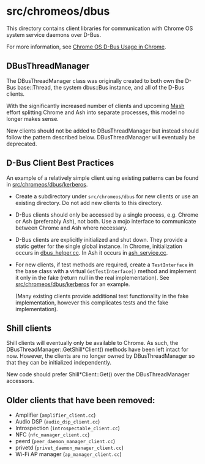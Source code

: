 # src/chromeos/dbus

This directory contains client libraries for communication with Chrome OS
system service daemons over D-Bus.

For more information, see [Chrome OS D-Bus Usage in Chrome].

## DBusThreadManager

The DBusThreadManager class was originally created to both own the D-Bus
base::Thread, the system dbus::Bus instance, and all of the D-Bus clients.

With the significantly increased number of clients and upcoming [Mash] effort
splitting Chrome and Ash into separate processes, this model no longer makes
sense.

New clients should not be added to DBusThreadManager but instead should follow
the pattern described below. DBusThreadManager will eventually be deprecated.

## D-Bus Client Best Practices

An example of a relatively simple client using existing patterns can be found
in [src/chromeos/dbus/kerberos].

*   Create a subdirectory under `src/chromeos/dbus` for new clients or use an
    existing directory. Do not add new clients to this directory.

*   D-Bus clients should only be accessed by a single process, e.g. Chrome or
    Ash (preferably Ash), not both. Use a mojo interface to communicate between
    Chrome and Ash where necessary.

*   D-Bus clients are explicitly initialized and shut down. They provide a
    static getter for the single global instance. In Chrome, initialization
    occurs in [dbus_helper.cc]. In Ash it occurs in [ash_service.cc].

*   For new clients, if test methods are required, create a `TestInterface` in
    the base class with a virtual `GetTestInterface()` method and implement it
    only in the fake (return null in the real implementation). See
    [src/chromeos/dbus/kerberos] for an example.

    (Many existing clients provide additional test functionality in the fake
    implementation, however this complicates tests and the fake implementation).

## Shill clients

Shill clients will eventually only be available to Chrome. As such, the
DBusThreadManager::GetShill*Client() methods have been left intact for now.
However, the clients are no longer owned by DBusThreadManager so that they can
be initialized independently.

New code should prefer Shill*Client::Get() over the DBusThreadManager accessors.

## Older clients that have been removed:

*   Amplifier (`amplifier_client.cc`)
*   Audio DSP (`audio_dsp_client.cc`)
*   Introspection (`introspectable_client.cc`)
*   NFC (`nfc_manager_client.cc`)
*   peerd (`peer_daemon_manager_client.cc`)
*   privetd (`privet_daemon_manager_client.cc`)
*   Wi-Fi AP manager (`ap_manager_client.cc`)

[Chrome OS D-Bus Usage in Chrome]: https://chromium.googlesource.com/chromiumos/docs/+/master/dbus_in_chrome.md
[Mash]: https://chromium.googlesource.com/chromium/src/+/HEAD/ash/README.md
[src/chromeos/dbus/kerberos]: https://chromium.googlesource.com/chromium/src/+/HEAD/chromeos/dbus/kerberos
[dbus_helper.cc]: https://chromium.googlesource.com/chromium/src/+/HEAD/chrome/browser/chromeos/dbus/dbus_helper.cc
[ash_service.cc]: https://chromium.googlesource.com/chromium/src/+/HEAD/ash/ash_service.cc
